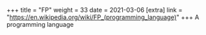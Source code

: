 +++
title = "FP"
weight = 33
date = 2021-03-06
[extra]
link = "https://en.wikipedia.org/wiki/FP_(programming_language)"
+++
A programming language

